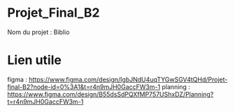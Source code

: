 # Projet_Final_B2
Nom du projet : Biblio

# Lien utile
figma : https://www.figma.com/design/IgbJNdU4uqTYGwSGV4tQHd/Projet-final-B2?node-id=0%3A1&t=r4n9mJH0GaccFW3m-1
planning : https://www.figma.com/design/B55dsSdPQXfMP757UShxDZ/Planning?t=r4n9mJH0GaccFW3m-1

